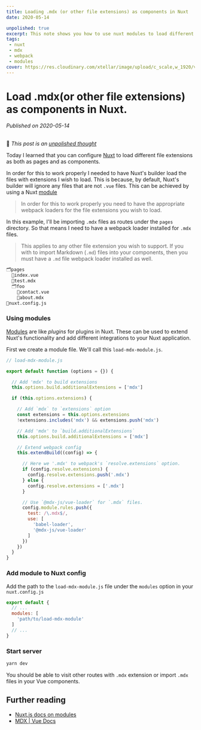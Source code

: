 ```yaml
---
title: Loading .mdx (or other file extensions) as components in Nuxt
date: 2020-05-14

unpolished: true
excerpt: This note shows you how to use nuxt modules to load different file extensions in Nuxt.js as components.
tags: 
 - nuxt
 - mdx
 - webpack
 - modules
cover: https://res.cloudinary.com/xtellar/image/upload/c_scale,w_1920/v1589449243/jbakebwa.dev/blog-headers/ext_eftghb.png
---
```


# Load .mdx(or other file extensions) as components in Nuxt.

_Published on 2020-05-14_
<br></br>

🚨 _This post is an [unpolished thought](https://twitter.com/siddharthkp/status/1246745962061746178?s=20)_

Today I learned that you can configure [Nuxt](https://nuxtjs.org) to load different file extensions as both as pages and as components.

In order for this to work properly I needed to have Nuxt's builder load the files with extensions I wish to load. This is because, by default, Nuxt's builder will ignore any files that are not `.vue` files. This can be achieved by using a Nuxt [module](https://nuxtjs.org/guide/modules/)

> In order for this to work properly you need to have the appropriate webpack loaders for the file extensions you wish to load.

In this example, I'll be importing `.mdx` files as routes under the `pages` directory. So that means I need to have a webpack loader installed for `.mdx` files.

> This applies to any other file extension you wish to support. If you with to import Markdown (`.md`) files into your components, then you must have a `.md` file webpack loader installed as well.

```bash
🗂pages
  📄index.vue
  📄test.mdx
  🗂foo
    📄contact.vue
    📄about.mdx
📄nuxt.config.js
```

### Using modules
[Modules](https://nuxtjs.org/guide/modules/) are like _plugins_ for plugins in Nuxt. These can be used to extend Nuxt's functionality and add different integrations to your Nuxt application.

First we create a module file. We'll call this `load-mdx-module.js`.

```js
// load-mdx-module.js

export default function (options = {}) {

  // Add 'mdx' to build extensions
  this.options.build.additionalExtensions = ['mdx']

  if (this.options.extensions) {

    // Add `mdx` to `extensions` option
    const extensions = this.options.extensions
    !extensions.includes('mdx') && extensions.push('mdx')

    // Add 'mdx' to `build.additionalExtensions`
    this.options.build.additionalExtensions = ['mdx']

    // Extend webpack config
    this.extendBuild((config) => {

      // Here we '.mdx' to webpack's `resolve.extensions` option.
      if (config.resolve.extensions) {
        config.resolve.extensions.push('.mdx')
      } else {
        config.resolve.extensions = ['.mdx']
      }

      // Use `@mdx-js/vue-loader` for `.mdx` files.
      config.module.rules.push({
        test: /\.mdx$/,
        use: [
          'babel-loader',
          '@mdx-js/vue-loader'
        ]
      })
    })
  }
}
```

### Add module to Nuxt config
Add the path to the `load-mdx-module.js` file under the `modules` option in your `nuxt.config.js`

```js
export default {
  // ...
  modules: [
    'path/to/load-mdx-module'
  ]
  // ...
}
```

### Start server

```bash
yarn dev
```

You should be able to visit other routes with `.mdx`  extension or import `.mdx` files in your Vue components.

## Further reading
- [Nuxt.js docs on modules](https://nuxtjs.org/guide/modules/)
- [MDX | Vue Docs](https://mdxjs.com/guides/vue)